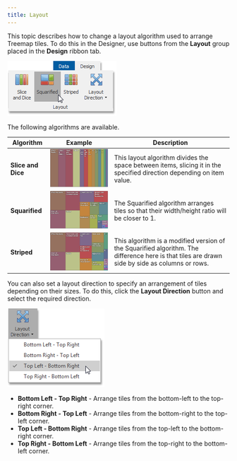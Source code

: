 ```yaml
---
title: Layout
---
```

This topic describes how to change a layout algorithm used to arrange Treemap tiles. To do this in the Designer, use buttons from the **Layout** group placed in the **Design** ribbon tab.

![Treemap_LayoutButtons_Ribbon](../../../../images/Img125439.png)

The following algorithms are available.

| Algorithm | Example | Description |
|---|---|---|
| **Slice and Dice** | ![Treemap_SliceAndDice](../../../../images/Img125436.png) | This layout algorithm divides the space between items, slicing it in the specified direction depending on item value. |
| **Squarified** | ![Treemap_Squarified](../../../../images/Img125437.png) | The Squarified algorithm arranges tiles so that their width/height ratio will be closer to 1. |
| **Striped** | ![Treemap_Striped](../../../../images/Img125438.png) | This algorithm is a modified version of the Squarified algorithm. The difference here is that tiles are drawn side by side as columns or rows. |

You can also set a layout direction to specify an arrangement of tiles depending on their sizes. To do this, click the **Layout Direction** button and select the required direction.

![Treemap_LayoutDirection_Ribbon](../../../../images/Img125440.png)
* **Bottom Left - Top Right** - Arrange tiles from the bottom-left to the top-right corner.
* **Bottom Right - Top Left** - Arrange tiles from the bottom-right to the top-left corner.
* **Top Left - Bottom Right** - Arrange tiles from the top-left to the bottom-right corner.
* **Top Right - Bottom Left** - Arrange tiles from the top-right to the bottom-left corner.